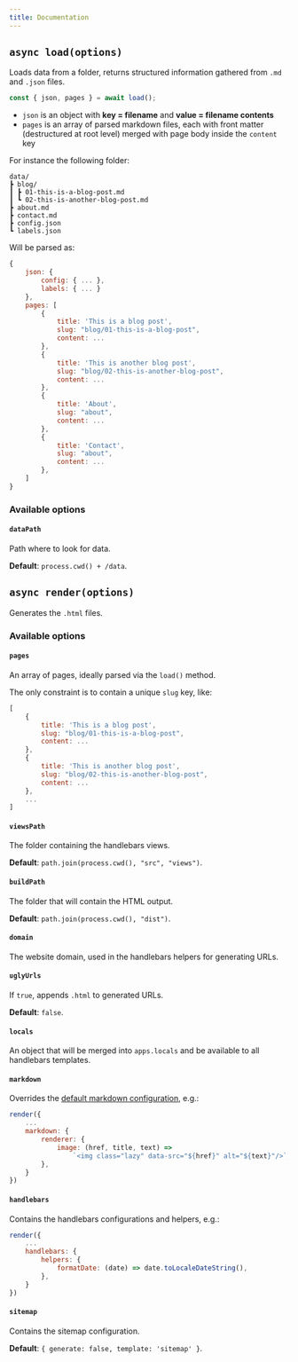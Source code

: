 ```yaml
---
title: Documentation
---
```


## `async load(options)`

Loads data from a folder, returns structured information gathered from `.md` and `.json` files.

```js
const { json, pages } = await load();
```

-   `json` is an object with **key = filename** and **value = filename contents**
-   `pages` is an array of parsed markdown files, each with front matter (destructured at root level) merged with page body inside the `content` key

For instance the following folder:

```
data/
┣ blog/
┃ ┣ 01-this-is-a-blog-post.md
┃ ┗ 02-this-is-another-blog-post.md
┣ about.md
┣ contact.md
┣ config.json
┗ labels.json
```

Will be parsed as:

```js
{
    json: {
        config: { ... },
        labels: { ... }
    },
    pages: [
        {
            title: 'This is a blog post',
            slug: "blog/01-this-is-a-blog-post",
            content: ...
        },
        {
            title: 'This is another blog post',
            slug: "blog/02-this-is-another-blog-post",
            content: ...
        },
        {
            title: 'About',
            slug: "about",
            content: ...
        },
        {
            title: 'Contact',
            slug: "about",
            content: ...
        },
    ]
}
```

### Available options

#### `dataPath`

Path where to look for data.

**Default**: `process.cwd() + /data`.

## `async render(options)`

Generates the `.html` files.

### Available options

#### `pages`

An array of pages, ideally parsed via the `load()` method.

The only constraint is to contain a unique `slug` key, like:

```js
[
    {
        title: 'This is a blog post',
        slug: "blog/01-this-is-a-blog-post",
        content: ...
    },
    {
        title: 'This is another blog post',
        slug: "blog/02-this-is-another-blog-post",
        content: ...
    },
    ...
]
```

#### `viewsPath`

The folder containing the handlebars views.

**Default**: `path.join(process.cwd(), "src", "views")`.

#### `buildPath`

The folder that will contain the HTML output.

**Default**: `path.join(process.cwd(), "dist")`.

#### `domain`

The website domain, used in the handlebars helpers for generating URLs.

#### `uglyUrls`

If `true`, appends `.html` to generated URLs.

**Default**: `false`.

#### `locals`

An object that will be merged into `apps.locals` and be available to all handlebars templates.

#### `markdown`

Overrides the [default markdown configuration][marked], e.g.:

```js
render({
    ...
    markdown: {
        renderer: {
            image: (href, title, text) =>
                `<img class="lazy" data-src="${href}" alt="${text}"/>`,
        },
    }
})
```

#### `handlebars`

Contains the handlebars configurations and helpers, e.g.:

```js
render({
    ...
    handlebars: {
        helpers: {
            formatDate: (date) => date.toLocaleDateString(),
        },
    }
})
```

#### `sitemap`

Contains the sitemap configuration.

**Default**: `{ generate: false, template: 'sitemap' }`.

[marked]: https://github.com/markedjs/marked
